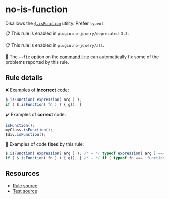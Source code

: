 [//]: # (This file is generated by eslint-docgen. Do not edit it directly.)

# no-is-function

Disallows the [`$.isFunction`](https://api.jquery.com/jQuery.isFunction/) utility. Prefer `typeof`.

📋 This rule is enabled in `plugin:no-jquery/deprecated-3.3`.

📋 This rule is enabled in `plugin:no-jquery/all`.

🔧 The `--fix` option on the [command line](https://eslint.org/docs/user-guide/command-line-interface#fixing-problems) can automatically fix some of the problems reported by this rule.

## Rule details

❌ Examples of **incorrect** code:
```js
$.isFunction( expression( arg ) );
if ( $.isFunction( fn ) ) { g(); }
```

✔️ Examples of **correct** code:
```js
isFunction();
myClass.isFunction();
$div.isFunction();
```

🔧 Examples of code **fixed** by this rule:
```js
$.isFunction( expression( arg ) ); /* → */ typeof expression( arg ) === 'function';
if ( $.isFunction( fn ) ) { g(); } /* → */ if ( typeof fn === 'function' ) { g(); }
```

## Resources

* [Rule source](/src/rules/no-is-function.js)
* [Test source](/tests/rules/no-is-function.js)
